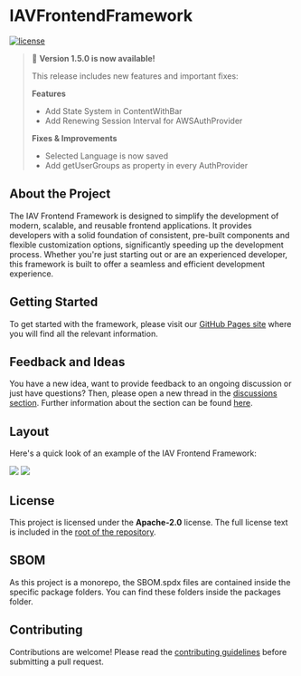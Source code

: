<!--
 Copyright © 2025 IAV GmbH Ingenieurgesellschaft Auto und Verkehr, All Rights Reserved.

 Licensed under the Apache License, Version 2.0 (the "License");
 you may not use this file except in compliance with the License.
 You may obtain a copy of the License at

 http://www.apache.org/licenses/LICENSE-2.0

 Unless required by applicable law or agreed to in writing, software
 distributed under the License is distributed on an "AS IS" BASIS,
 WITHOUT WARRANTIES OR CONDITIONS OF ANY KIND, either express or implied.
 See the License for the specific language governing permissions and
 limitations under the License.

 SPDX-License-Identifier: Apache-2.0
-->

# IAVFrontendFramework

[![license](https://img.shields.io/badge/license-Apache--2.0-blue)](./LICENSE)

> 🎉 **Version 1.5.0 is now available!**
>
> This release includes new features and important fixes:
>
> **Features**
> - Add State System in ContentWithBar
> - Add Renewing Session Interval for AWSAuthProvider
>
> **Fixes & Improvements**
> - Selected Language is now saved
> - Add getUserGroups as property in every AuthProvider

## About the Project

The IAV Frontend Framework is designed to simplify the development of modern, scalable, and reusable frontend
applications. It provides developers with a solid foundation of consistent, pre-built components and flexible
customization options, significantly speeding up the development process. Whether you're just starting out or are an
experienced developer, this framework is built to offer a seamless and efficient development experience.

## Getting Started

To get started with the framework, please visit
our [GitHub Pages site](https://iavofficial.github.io/IAVFrontendFramework/) where you will find all the relevant
information.

## Feedback and Ideas

You have a new idea, want to provide feedback to an ongoing discussion or just have questions? Then, please open a new
thread in the [discussions section](https://github.com/iavofficial/IAVFrontendFramework/discussions). Further
information about the section can be found [here](https://github.com/iavofficial/IAVFrontendFramework/discussions/1).

## Layout

Here's a quick look of an example of the IAV Frontend Framework:

<img src="https://iavofficial.github.io/IAVFrontendFramework/assets/index/login.png"/>

<img src="https://iavofficial.github.io/IAVFrontendFramework/assets/index/menu.png"/>

## License

This project is licensed under the **Apache-2.0** license. The full license text is included in
the [root of the repository](./LICENSE).

## SBOM

As this project is a monorepo, the SBOM.spdx files are contained inside the specific package folders. You can find these
folders inside the packages folder.

## Contributing

Contributions are welcome! Please read the [contributing guidelines](./CONTRIBUTING.md) before submitting a pull
request.

